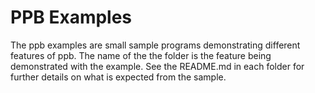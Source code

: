 # PPB Examples

The ppb examples are small sample programs demonstrating different features
of ppb. The name of the the folder is the feature being demonstrated with
the example. See the README.md in each folder for further details on what is
expected from the sample.